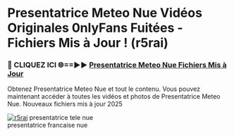 # Presentatrice Meteo Nue Vidéos Originales 0nlyFans Fuitées - Fichiers Mis à Jour ! (r5rai)

<h3>🔴 CLIQUEZ ICI 🌐==►► <a href="https://tinyurl.com/2pmr4ezf" rel="nofollow">Presentatrice Meteo Nue Fichiers Mis à Jour</a></h3>

Obtenez Presentatrice Meteo Nue et tout le contenu. Vous pouvez maintenant accéder à toutes les vidéos et photos de Presentatrice Meteo Nue. Nouveaux fichiers mis à jour 2025

[![r5rai](https://i.imgur.com/6SNvagu.gif)](https://tinyurl.com/2pmr4ezf)
presentatrice tele nue<br>
presentatrice francaise nue